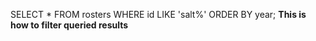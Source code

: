 SELECT * FROM rosters WHERE id LIKE 'salt%' ORDER BY year;
**This is how to filter queried results**

